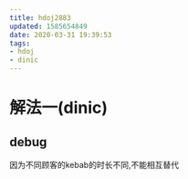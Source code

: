 ```yaml
---
title: hdoj2883
updated: 1585654849
date: 2020-03-31 19:39:53
tags:
- hdoj
- dinic
---
```


# 解法一(dinic)

## debug

因为不同顾客的kebab的时长不同,不能相互替代
